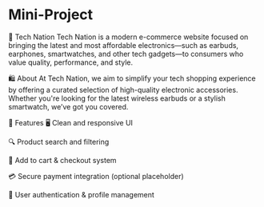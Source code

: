 # Mini-Project
🔌 Tech Nation
Tech Nation is a modern e-commerce website focused on bringing the latest and most affordable electronics—such as earbuds, earphones, smartwatches, and other tech gadgets—to consumers who value quality, performance, and style.

🛍️ About
At Tech Nation, we aim to simplify your tech shopping experience by offering a curated selection of high-quality electronic accessories. Whether you're looking for the latest wireless earbuds or a stylish smartwatch, we’ve got you covered.

🚀 Features
🖥️ Clean and responsive UI

🔍 Product search and filtering

🛒 Add to cart & checkout system

💳 Secure payment integration (optional placeholder)

👤 User authentication & profile management

